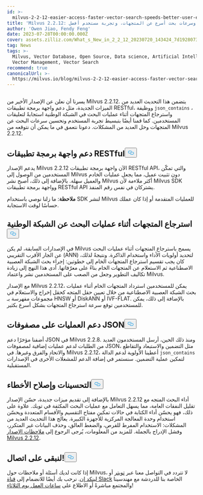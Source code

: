 ```yaml
---
id: >-
  milvus-2-2-12-easier-access-faster-vector-search-speeds-better-user-experience.md
title: 'Milvus 2.2.12: وصول أسهل، وسرعات بحث أسرع عن المتجهات، وتجربة مستخدم أفضل'
author: 'Owen Jiao, Fendy Feng'
date: 2023-07-28T00:00:00.000Z
cover: assets.zilliz.com/What_s_New_in_2_2_12_20230720_143424_7d19280738.png
tag: News
tags: >-
  Milvus, Vector Database, Open Source, Data science, Artificial Intelligence,
  Vector Management, Vector Search
recommend: true
canonicalUrl: >-
  https://milvus.io/blog/milvus-2-2-12-easier-access-faster-vector-search-speeds-better-user-experience.md
---
```

<p>
  <span class="img-wrapper">
    <img translate="no" src="https://assets.zilliz.com/What_s_New_in_2_2_12_20230720_143424_7d19280738.png" alt="" class="doc-image" id="" />
    <span></span>
  </span>
</p>
<p>يسرنا أن نعلن عن الإصدار الأخير من Milvus 2.2.12. يتضمن هذا التحديث العديد من الميزات الجديدة، مثل دعم واجهة برمجة تطبيقات RESTful، ووظيفة <code translate="no">json_contains</code> ، واسترجاع المتجهات أثناء عمليات البحث في الشبكة الوطنية استجابةً لتعليقات المستخدمين. كما قمنا أيضًا بتبسيط تجربة المستخدم وتحسين سرعات البحث عن المتجهات وحل العديد من المشكلات. دعونا نتعمق في ما يمكن أن نتوقعه من Milvus 2.2.12.</p>
<h2 id="Support-for-RESTful-API" class="common-anchor-header">دعم واجهة برمجة تطبيقات RESTful<button data-href="#Support-for-RESTful-API" class="anchor-icon" translate="no">
      <svg translate="no"
        aria-hidden="true"
        focusable="false"
        height="20"
        version="1.1"
        viewBox="0 0 16 16"
        width="16"
      >
        <path
          fill="#0092E4"
          fill-rule="evenodd"
          d="M4 9h1v1H4c-1.5 0-3-1.69-3-3.5S2.55 3 4 3h4c1.45 0 3 1.69 3 3.5 0 1.41-.91 2.72-2 3.25V8.59c.58-.45 1-1.27 1-2.09C10 5.22 8.98 4 8 4H4c-.98 0-2 1.22-2 2.5S3 9 4 9zm9-3h-1v1h1c1 0 2 1.22 2 2.5S13.98 12 13 12H9c-.98 0-2-1.22-2-2.5 0-.83.42-1.64 1-2.09V6.25c-1.09.53-2 1.84-2 3.25C6 11.31 7.55 13 9 13h4c1.45 0 3-1.69 3-3.5S14.5 6 13 6z"
        ></path>
      </svg>
    </button></h2><p>يدعم الإصدار Milvus 2.2.12 الآن واجهة برمجة تطبيقات RESTful API، والتي تمكّن المستخدمين من الوصول إلى Milvus دون تثبيت عميل، مما يجعل عمليات الخادم والعميل سهلة. بالإضافة إلى ذلك، أصبح نشر Milvus أكثر ملاءمة لأن Milvus SDK وواجهة برمجة تطبيقات RESTful API يشتركان في نفس رقم المنفذ.</p>
<p><strong>ملاحظة</strong>: ما زلنا نوصي باستخدام SDK لنشر Milvus للعمليات المتقدمة أو إذا كان عملك حساسًا لوقت الاستجابة.</p>
<h2 id="Vector-retrieval-during-ANN-searches" class="common-anchor-header">استرجاع المتجهات أثناء عمليات البحث عن الشبكة الوطنية<button data-href="#Vector-retrieval-during-ANN-searches" class="anchor-icon" translate="no">
      <svg translate="no"
        aria-hidden="true"
        focusable="false"
        height="20"
        version="1.1"
        viewBox="0 0 16 16"
        width="16"
      >
        <path
          fill="#0092E4"
          fill-rule="evenodd"
          d="M4 9h1v1H4c-1.5 0-3-1.69-3-3.5S2.55 3 4 3h4c1.45 0 3 1.69 3 3.5 0 1.41-.91 2.72-2 3.25V8.59c.58-.45 1-1.27 1-2.09C10 5.22 8.98 4 8 4H4c-.98 0-2 1.22-2 2.5S3 9 4 9zm9-3h-1v1h1c1 0 2 1.22 2 2.5S13.98 12 13 12H9c-.98 0-2-1.22-2-2.5 0-.83.42-1.64 1-2.09V6.25c-1.09.53-2 1.84-2 3.25C6 11.31 7.55 13 9 13h4c1.45 0 3-1.69 3-3.5S14.5 6 13 6z"
        ></path>
      </svg>
    </button></h2><p>في الإصدارات السابقة، لم يكن Milvus يسمح باسترجاع المتجهات أثناء عمليات البحث عن الجار الأقرب التقريبي (ANN) لتحديد أولويات الأداء واستخدام الذاكرة. ونتيجةً لذلك، كان يجب تقسيم استرجاع المتجهات الخام إلى خطوتين: إجراء بحث الشبكة العصبية الاصطناعية ثم الاستعلام عن المتجهات الخام بناءً على معرّفاتها. أدى هذا النهج إلى زيادة تكاليف التطوير وجعل من الصعب على المستخدمين نشر واعتماد Milvus.</p>
<p>مع الإصدار Milvus 2.2.12، يمكن للمستخدمين استرداد المتجهات الخام أثناء عمليات بحث الشبكة العصبية الاصطناعية من خلال تعيين حقل المتجه كحقل إخراج والاستعلام في مجموعات مفهرسة بـ HNSW أو DiskANN أو IVF-FLAT. بالإضافة إلى ذلك، يمكن للمستخدمين توقع سرعة استرجاع المتجهات بشكل أسرع بكثير.</p>
<h2 id="Support-for-operations-on-JSON-arrays" class="common-anchor-header">دعم العمليات على مصفوفات JSON<button data-href="#Support-for-operations-on-JSON-arrays" class="anchor-icon" translate="no">
      <svg translate="no"
        aria-hidden="true"
        focusable="false"
        height="20"
        version="1.1"
        viewBox="0 0 16 16"
        width="16"
      >
        <path
          fill="#0092E4"
          fill-rule="evenodd"
          d="M4 9h1v1H4c-1.5 0-3-1.69-3-3.5S2.55 3 4 3h4c1.45 0 3 1.69 3 3.5 0 1.41-.91 2.72-2 3.25V8.59c.58-.45 1-1.27 1-2.09C10 5.22 8.98 4 8 4H4c-.98 0-2 1.22-2 2.5S3 9 4 9zm9-3h-1v1h1c1 0 2 1.22 2 2.5S13.98 12 13 12H9c-.98 0-2-1.22-2-2.5 0-.83.42-1.64 1-2.09V6.25c-1.09.53-2 1.84-2 3.25C6 11.31 7.55 13 9 13h4c1.45 0 3-1.69 3-3.5S14.5 6 13 6z"
        ></path>
      </svg>
    </button></h2><p>أضفنا مؤخرًا دعم JSON في Milvus 2.2.8. ومنذ ذلك الحين، أرسل المستخدمون العديد من الطلبات لدعم عمليات إضافية لمصفوفات JSON، مثل التضمين والاستبعاد والتقاطع والاتحاد والفرق وغيرها. في Milvus 2.2.12، أعطينا الأولوية لدعم الدالة <code translate="no">json_contains</code> لتمكين عملية التضمين. سنستمر في إضافة الدعم للمشغلات الأخرى في الإصدارات المستقبلية.</p>
<h2 id="Enhancements-and-bug-fixes" class="common-anchor-header">التحسينات وإصلاح الأخطاء<button data-href="#Enhancements-and-bug-fixes" class="anchor-icon" translate="no">
      <svg translate="no"
        aria-hidden="true"
        focusable="false"
        height="20"
        version="1.1"
        viewBox="0 0 16 16"
        width="16"
      >
        <path
          fill="#0092E4"
          fill-rule="evenodd"
          d="M4 9h1v1H4c-1.5 0-3-1.69-3-3.5S2.55 3 4 3h4c1.45 0 3 1.69 3 3.5 0 1.41-.91 2.72-2 3.25V8.59c.58-.45 1-1.27 1-2.09C10 5.22 8.98 4 8 4H4c-.98 0-2 1.22-2 2.5S3 9 4 9zm9-3h-1v1h1c1 0 2 1.22 2 2.5S13.98 12 13 12H9c-.98 0-2-1.22-2-2.5 0-.83.42-1.64 1-2.09V6.25c-1.09.53-2 1.84-2 3.25C6 11.31 7.55 13 9 13h4c1.45 0 3-1.69 3-3.5S14.5 6 13 6z"
        ></path>
      </svg>
    </button></h2><p>بالإضافة إلى تقديم ميزات جديدة، حسّن الإصدار Milvus 2.2.12 أداء البحث المتجه مع تقليل النفقات العامة، مما يسهل التعامل مع عمليات البحث المكثفة في توبك. علاوة على ذلك، فهو يحسّن أداء الكتابة في حالات تمكين مفتاح التقسيم والأقسام المتعددة ويحسّن استخدام وحدة المعالجة المركزية للأجهزة الكبيرة. يعالج هذا التحديث العديد من المشكلات: الاستخدام المفرط للقرص، والضغط العالق، وحذف البيانات غير المتكرر، وفشل الإدراج بالجملة. للمزيد من المعلومات، يُرجى الرجوع إلى <a href="https://milvus.io/docs/release_notes.md#2212">ملاحظات الإصدار Milvus 2.2.12</a>.</p>
<h2 id="Lets-keep-in-touch" class="common-anchor-header">لنبقى على اتصال!<button data-href="#Lets-keep-in-touch" class="anchor-icon" translate="no">
      <svg translate="no"
        aria-hidden="true"
        focusable="false"
        height="20"
        version="1.1"
        viewBox="0 0 16 16"
        width="16"
      >
        <path
          fill="#0092E4"
          fill-rule="evenodd"
          d="M4 9h1v1H4c-1.5 0-3-1.69-3-3.5S2.55 3 4 3h4c1.45 0 3 1.69 3 3.5 0 1.41-.91 2.72-2 3.25V8.59c.58-.45 1-1.27 1-2.09C10 5.22 8.98 4 8 4H4c-.98 0-2 1.22-2 2.5S3 9 4 9zm9-3h-1v1h1c1 0 2 1.22 2 2.5S13.98 12 13 12H9c-.98 0-2-1.22-2-2.5 0-.83.42-1.64 1-2.09V6.25c-1.09.53-2 1.84-2 3.25C6 11.31 7.55 13 9 13h4c1.45 0 3-1.69 3-3.5S14.5 6 13 6z"
        ></path>
      </svg>
    </button></h2><p>إذا كانت لديك أسئلة أو ملاحظات حول Milvus، لا تتردد في التواصل معنا عبر <a href="https://twitter.com/milvusio">تويتر</a> أو <a href="https://www.linkedin.com/company/the-milvus-project">لينكد إن</a>. نرحب بك أيضًا للانضمام إلى <a href="https://milvus.io/slack/">قناة Slack</a> الخاصة بنا للدردشة مع مهندسينا والمجتمع مباشرةً أو الاطلاع على <a href="https://us02web.zoom.us/meeting/register/tZ0pcO6vrzsuEtVAuGTpNdb6lGnsPBzGfQ1T#/registration">ساعات العمل يوم الثلاثاء</a>!</p>
